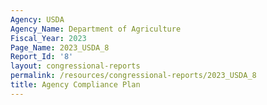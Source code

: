 ```yaml
---
Agency: USDA
Agency_Name: Department of Agriculture
Fiscal_Year: 2023
Page_Name: 2023_USDA_8
Report_Id: '8'
layout: congressional-reports
permalink: /resources/congressional-reports/2023_USDA_8
title: Agency Compliance Plan
---
```

